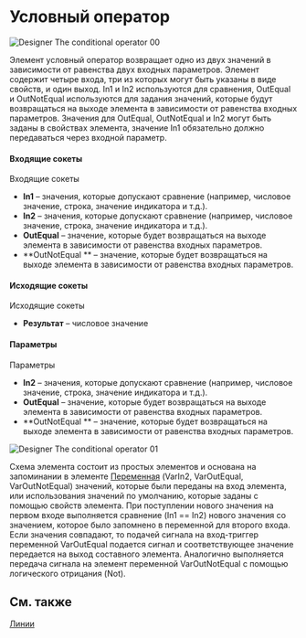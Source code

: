 # Условный оператор

![Designer The conditional operator 00](~/images/Designer_conditional_operator_00.png)

Элемент условный оператор возвращает одно из двух значений в зависимости от равенства двух входных параметров. Элемент содержит четыре входа, три из которых могут быть указаны в виде свойств, и один выход. In1 и In2 используются для сравнения, OutEqual и OutNotEqual используются для задания значений, которые будут возвращаться на выходе элемента в зависимости от равенства входных параметров. Значения для OutEqual, OutNotEqual и In2 могут быть заданы в свойствах элемента, значение In1 обязательно должно передаваться через входной параметр.

#### Входящие сокеты

Входящие сокеты

- **In1** – значения, которые допускают сравнение (например, числовое значение, строка, значение индикатора и т.д.).
- **In2** – значения, которые допускают сравнение (например, числовое значение, строка, значение индикатора и т.д.).
- **OutEqual** – значение, которые будет возвращаться на выходе элемента в зависимости от равенства входных параметров.
- **OutNotEqual ** – значение, которые будет возвращаться на выходе элемента в зависимости от равенства входных параметров.

#### Исходящие сокеты

Исходящие сокеты

- **Результат** – числовое значение

#### Параметры

Параметры

- **In2** – значения, которые допускают сравнение (например, числовое значение, строка, значение индикатора и т.д.).
- **OutEqual** – значение, которые будет возвращаться на выходе элемента в зависимости от равенства входных параметров.
- **OutNotEqual ** – значение, которые будет возвращаться на выходе элемента в зависимости от равенства входных параметров.

![Designer The conditional operator 01](~/images/Designer_conditional_operator_01.png)

Схема элемента состоит из простых элементов и основана на запоминании в элементе [Переменная](Designer_Variable.md) (VarIn2, VarOutEqual, VarOutNotEqual) значений, которые были переданы на вход элемента, или использования значений по умолчанию, которые заданы с помощью свойств элемента. При поступлении нового значения на первом входе выполняется сравнение (In1 \=\= In2) нового значения со значением, которое было запомнено в переменной для второго входа. Если значения совпадают, то подачей сигнала на вход\-триггер переменной VarOutEqual подается сигнал и соответствующее значение передается на выход составного элемента. Аналогично выполняется передача сигнала на элемент переменной VarOutNotEqual с помощью логического отрицания (Not).

## См. также

[Линии](Designer_Line.md)
